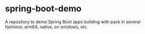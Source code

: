 # spring-boot-demo
A repository to demo Spring Boot apps building with pack in several fashions: arm64, native, on windows, etc.
